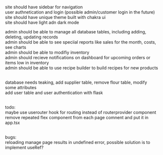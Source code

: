 site should have sidebar for navigation <br />
user authnetication and login (possible admin/customer login in the future) <br />
site should have unique theme built with chakra ui <br />
site should have light adn dark mode <br />

admin should be able to manage all database tables, including adding, deleting, updating records <br />
admin should be able to see speciial reports like sales for the month, costs, see charts<br />
admin should be able to modifiy inventory<br />
admin should recieve notifications on dashboard for upcoming orders or items low in inventory<br />
admin should be able to use recipe builder to build recipes for new products<br /><br />

database needs teaking, add supplier table, remove flour table, modify some attributes<br />
add user table and user authentication with flask<br /><br />

todo:<br />
maybe use userouter hook for routing instead of routerprovider component<br />
remove repeated flex component from each page comnent and put it in app.tsx <br /><br />

bugs:<br />
reloading manage page results in undefined error, possible solution is to implement useRef?<br />
